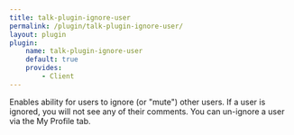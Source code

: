 ```yaml
---
title: talk-plugin-ignore-user
permalink: /plugin/talk-plugin-ignore-user/
layout: plugin
plugin:
    name: talk-plugin-ignore-user
    default: true
    provides:
        - Client
---
```


Enables ability for users to ignore (or "mute") other users. If a user is
ignored, you will not see any of their comments. You can un-ignore a user via
the My Profile tab.